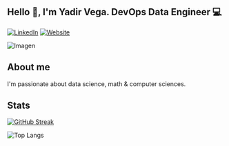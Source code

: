 ## Hello 👋, I'm Yadir Vega.        DevOps Data Engineer 💻 
[![LinkedIn](https://img.shields.io/badge/LinkedIn-0077B5?style=for-the-badge&logo=linkedin&logoColor=white)](https://www.linkedin.com/in/yadir-vega/) [![Website](https://img.shields.io/badge/Website-0A0A0A?style=for-the-badge&logo=About.me&logoColor=white)](https://yadir-vega.azurewebsites.net/)

![Imagen](https://t4.ftcdn.net/jpg/05/53/56/05/360_F_553560505_ghYNRGb1zyJFFE9mPcTtYZdT3w41CTsh.jpg)

## About me
I'm passionate about data science, math & computer sciences. 

## Stats
[![GitHub Streak](https://streak-stats.demolab.com?user=vyadir&theme=vue-dark&hide_border=true&border_radius=10&date_format=M%20j%5B%2C%20Y%5D&card_width=500)](https://git.io/streak-stats)


![Top Langs](https://github-readme-stats.vercel.app/api/top-langs/?username=vyadir&hide_progress=false)

